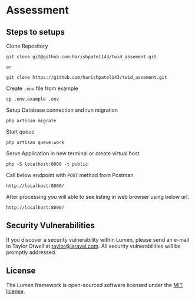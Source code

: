 # Assessment

## Steps to setups
    
Clone Repository

    git clone git@github.com:harishpatel143/twid_assement.git
    
    or 
    
    git clone https://github.com/harishpatel143/twid_assement.git
    
Create `.env` file from example
    
    cp .env.example .env

Setup Database connection and run migration
  
    php artisan migrate
    
Start queue
    
    php artisan queue:work
    
Serve Application in new terminal or create virtual host
    
    php -S localhost:8000 -t public
    
Call below endpoint with `POST` method from Postman

    http://localhost:8000/

After processing you will able to see listing in web browser using below url.

    http://localhost:8000/


## Security Vulnerabilities

If you discover a security vulnerability within Lumen, please send an e-mail to Taylor Otwell at taylor@laravel.com. All security vulnerabilities will be promptly addressed.

## License

The Lumen framework is open-sourced software licensed under the [MIT license](https://opensource.org/licenses/MIT).
